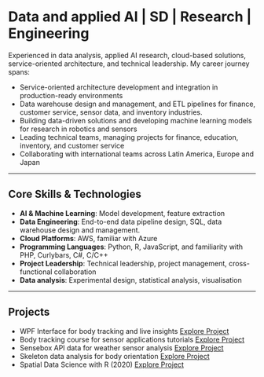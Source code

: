 # Data and applied AI | SD | Research | Engineering

Experienced in data analysis, applied AI research, cloud-based solutions, service-oriented architecture, and technical leadership. My career journey spans:

- Service-oriented architecture development and integration in production-ready environments
- Data warehouse design and management, and ETL pipelines for finance, customer service, sensor data, and inventory industries.
- Building data-driven solutions and developing machine learning models for research in robotics and sensors
- Leading technical teams, managing projects for finance, education, inventory, and customer service
- Collaborating with international teams across Latin America, Europe and Japan

---

## Core Skills & Technologies

- **AI & Machine Learning**: Model development, feature extraction
- **Data Engineering**: End-to-end data pipeline design, SQL, data warehouse design and management.
- **Cloud Platforms**: AWS, familiar with Azure
- **Programming Languages**: Python, R, JavaScript, and familiarity with PHP, Curlybars, C#, C/C++
- **Project Leadership**: Technical leadership, project management, cross-functional collaboration
- **Data analysis**: Experimental design, statistical analysis, visualisation

---

## Projects
- WPF Interface for body tracking and live insights [Explore Project](https://github.com/violetasdev/catkInterface)
- Body tracking course for sensor applications tutorials [Explore Project](https://github.com/violetasdev/bodytrackingdepth_course)
- Sensebox API data for weather sensor analysis [Explore Project](https://github.com/violetasdev/projects_overview/blob/master/sensebox/Sensebox_PartA.ipynb)
- Skeleton data analysis for body orientation [Explore Project](https://github.com/violetasdev/bodyorientation_example)
- Spatial Data Science with R (2020) [Explore Project](https://github.com/violetasdev/SDR_geotech)
